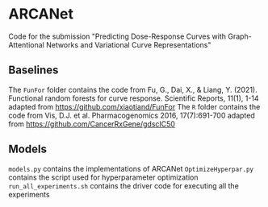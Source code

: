 # ARCANet

Code for the submission "Predicting Dose-Response Curves with Graph-Attentional Networks and Variational Curve Representations"

## Baselines

The `FunFor` folder contains the code from Fu, G., Dai, X., & Liang, Y. (2021). Functional random forests for curve response. Scientific Reports, 11(1), 1-14 adapted from https://github.com/xiaotiand/FunFor
The `R` folder contains the code from  Vis, D.J. et al. Pharmacogenomics 2016, 17(7):691-700 adapted from https://github.com/CancerRxGene/gdscIC50

## Models
`models.py` contains the implementations of ARCANet
`OptimizeHyperpar.py` contains the script used for hyperparameter optimization
`run_all_experiments.sh` contains the driver code for executing all the experiments